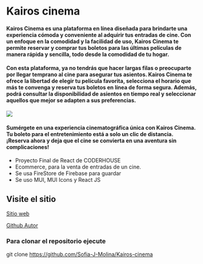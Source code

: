 # Kairos cinema

#### Kairos Cinema es una plataforma en línea diseñada para brindarte una experiencia cómoda y conveniente al adquirir tus entradas de cine. Con un enfoque en la comodidad y la facilidad de uso, Kairos Cinema te permite reservar y comprar tus boletos para las últimas películas de manera rápida y sencilla, todo desde la comodidad de tu hogar.

#### Con esta plataforma, ya no tendrás que hacer largas filas o preocuparte por llegar temprano al cine para asegurar tus asientos. Kairos Cinema te ofrece la libertad de elegir tu película favorita, selecciona el horario que más te convenga y reserva tus boletos en línea de forma segura. Además, podrá consultar la disponibilidad de asientos en tiempo real y seleccionar aquellos que mejor se adapten a sus preferencias.

![](https://res.cloudinary.com/drmkzftbn/image/upload/v1689385840/Screenshot_14_tdj3pe.png)

#### Sumérgete en una experiencia cinematográfica única con Kairos Cinema. Tu boleto para el entretenimiento está a solo un clic de distancia. ¡Reserva ahora y deja que el cine se convierta en una aventura sin complicaciones!

- Proyecto Final de React de CODERHOUSE
- Ecommerce, para la venta de entradas de un cine.
- Se usa FireStore de Firebase para guardar
- Se uso MUI, MUI Icons y React JS

## Visite el sitio

[Sitio web](kairos-cinema-bbc249z1m-sofia-j-molina.vercel.app)

[Github Autor](https://github.com/javalos87)

### Para clonar el repositorio ejecute

git clone https://github.com/Sofia-J-Molina/Kairos-cinema
